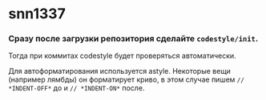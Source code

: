# snn1337

### Сразу после загрузки репозитория сделайте `codestyle/init`.

Тогда при коммитах codestyle будет проверяться автоматически.

Для автоформатирования используется astyle. Некоторые вещи (например лямбды) он форматирует криво, в этом случае пишем
`// *INDENT-OFF*` до и  `// *INDENT-ON*` после.
